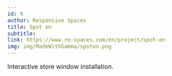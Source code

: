 ```yaml
---
id: 6
author: Responsive Spaces
title: Spot on
subtitle:
link: https://www.re-spaces.com/en/project/spot-on
img: img/MadeWithGamma/spoton.png
---
```

Interactive store window installation.